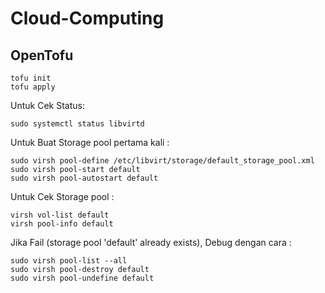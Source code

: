 # Cloud-Computing

## OpenTofu

```
tofu init
tofu apply
```

Untuk Cek Status:
```
sudo systemctl status libvirtd
```

Untuk Buat Storage pool pertama kali :
```
sudo virsh pool-define /etc/libvirt/storage/default_storage_pool.xml
sudo virsh pool-start default
sudo virsh pool-autostart default
```

Untuk Cek Storage pool :
```
virsh vol-list default
virsh pool-info default
```

Jika Fail (storage pool 'default' already exists), Debug dengan cara :
```
sudo virsh pool-list --all
sudo virsh pool-destroy default
sudo virsh pool-undefine default
```